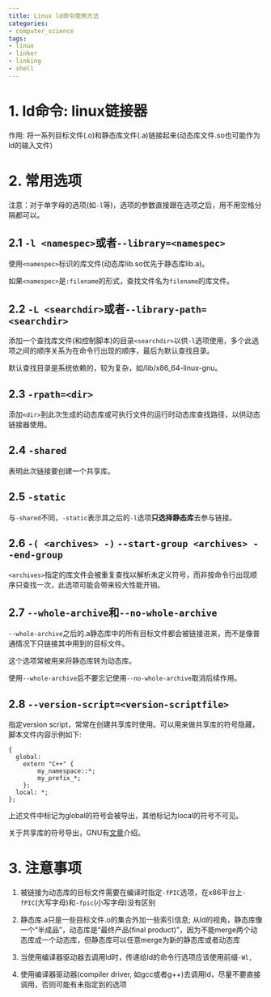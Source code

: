 ```yaml
---
title: Linux ld命令使用方法
categories:
- computer_science
tags:
- linux
- linker
- linking
- shell
---
```


# 1. ld命令: linux链接器

作用: 将一系列目标文件(.o)和静态库文件(.a)链接起来(动态库文件.so也可能作为ld的输入文件)

# 2. 常用选项

注意：对于单字母的选项(如`-l`等)，选项的参数直接跟在选项之后，用不用空格分隔都可以。

## 2.1 `-l <namespec>`或者`--library=<namespec>`

使用`<namespec>`标识的库文件(动态库lib<namespec>.so优先于静态库lib<namespec>.a)。

如果`<namespec>`是`:filename`的形式，查找文件名为`filename`的库文件。

## 2.2 `-L <searchdir>`或者`--library-path=<searchdir>`

添加一个查找库文件(和控制脚本)的目录`<searchdir>`以供`-l`选项使用，多个此选项之间的顺序关系为在命令行出现的顺序，最后为默认查找目录。

默认查找目录是系统依赖的，较为复杂，如/lib/x86_64-linux-gnu。

## 2.3 `-rpath=<dir>`

添加`<dir>`到此次生成的动态库或可执行文件的运行时动态库查找路径，以供动态链接器使用。

## 2.4 `-shared`

表明此次链接要创建一个共享库。

## 2.5 `-static`

与`-shared`不同，`-static`表示其之后的`-l`选项**只选择静态库**去参与链接。

## 2.6 `-( <archives> -)` `--start-group <archives> --end-group`

`<archives>`指定的库文件会被重复查找以解析未定义符号，而非按命令行出现顺序只查找一次，此选项可能会带来较大性能开销。

## 2.7 `--whole-archive`和`--no-whole-archive`

`--whole-archive`之后的.a静态库中的所有目标文件都会被链接进来，而不是像普通情况下只链接其中用到的目标文件。

这个选项常被用来将静态库转为动态库。

使用`--whole-archive`后不要忘记使用`--no-whole-archive`取消后续作用。

## 2.8 `--version-script=<version-scriptfile>`

指定version script，常常在创建共享库时使用。可以用来做共享库的符号隐藏，脚本文件内容示例如下:


```
{
  global:
    extern "C++" {
        my_namespace::*;
        my_prefix_*;
    };
  local: *;
};
```

上述文件中标记为global的符号会被导出，其他标记为local的符号不可见。

关于共享库的符号导出，GNU有[文章](https://www.gnu.org/software/gnulib/manual/html_node/Exported-Symbols-of-Shared-Libraries.html "Controlling the Exported Symbols of Shared Libraries")介绍。

# 3. 注意事项

1. 被链接为动态库的目标文件需要在编译时指定`-fPIC`选项，在x86平台上`-fPIC`(大写字母)和`-fpic`(小写字母)没有区别

2. 静态库.a只是一些目标文件.o的集合外加一些索引信息; 从ld的视角，静态库像一个“半成品”，动态库是“最终产品(final product)”，因为不能merge两个动态库成一个动态库，但静态库可以任意merge为新的静态库或者动态库

3. 当使用编译器驱动器去调用ld时，传递给ld的命令行选项应该使用前缀`-Wl,`

4. 使用编译器驱动器(compiler driver, 如gcc或者g++)去调用ld，尽量不要直接调用，否则可能有未指定到的选项